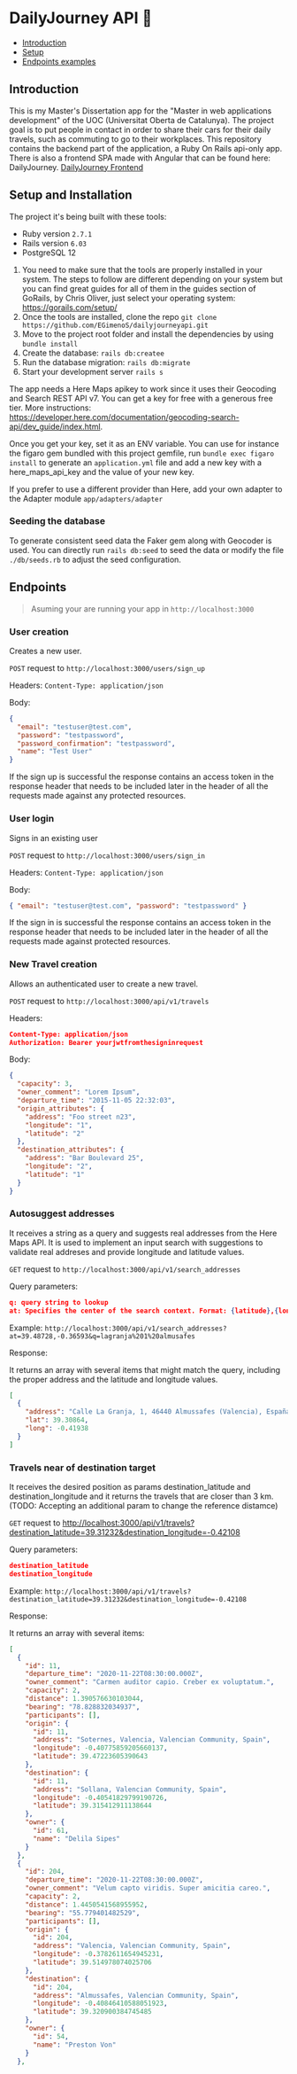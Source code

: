 # DailyJourney API 🚗

- [Introduction](#Introduction)
- [Setup](#Setup)
- [Endpoints examples](#Endpoints)

## Introduction

This is my Master's Dissertation app for the "Master in web applications development" of the UOC (Universitat Oberta de Catalunya).
The project goal is to put people in contact in order to share their cars for their daily travels, such as commuting to go to their workplaces.
This repository contains the backend part of the application, a Ruby On Rails api-only app. There is also a  frontend SPA made with Angular that can be found here: DailyJourney. [DailyJourney Frontend](https://github.com/egimenos/dailyjourney)

## Setup and Installation

The project it's being built with these tools:

- Ruby version `2.7.1`
- Rails version `6.03`
- PostgreSQL 12

1. You need to make sure that the tools are properly installed in your system. The steps to follow are different depending on your system but you can find great guides for all of them in the guides section of GoRails, by Chris Oliver, just select your operating system: <https://gorails.com/setup/>
2. Once the tools are installed, clone the repo `git clone https://github.com/EGimenoS/dailyjourneyapi.git`
3. Move to the project root folder and install the dependencies by using `bundle install`
4. Create the database: `rails db:createe`
5. Run the database migration: `rails db:migrate`
6. Start your development server `rails s`

The app needs a Here Maps apikey to work since it uses their Geocoding and Search REST API v7. You can get a key for free with a generous free tier. More instructions: <https://developer.here.com/documentation/geocoding-search-api/dev_guide/index.html>.

Once you get your key, set it as an ENV variable. You can use for instance the figaro gem bundled with this project gemfile, run `bundle exec figaro install` to generate an `application.yml` file and add a new key with a here_maps_api_key and the value of your new key.

If you prefer to use a different provider than Here, add your own adapter to the Adapter module `app/adapters/adapter`

### Seeding the database

To generate consistent seed data the Faker gem along with Geocoder is used. You can directly run `rails db:seed` to seed the data or modify the file `./db/seeds.rb` to adjust the seed configuration.

## Endpoints

> Asuming your are running your app in `http://localhost:3000`

### User creation

Creates a new user.

`POST` request to `http://localhost:3000/users/sign_up`

Headers: `Content-Type: application/json`

Body:

```json
{
  "email": "testuser@test.com",
  "password": "testpassword",
  "password_confirmation": "testpassword",
  "name": "Test User"
}
```

If the sign up is successful the response contains an access token in the response header that needs to be included later in the header of all the requests made against any protected resources.

### User login

Signs in an existing user

`POST` request to `http://localhost:3000/users/sign_in`

Headers: `Content-Type: application/json`

Body:

```json
{ "email": "testuser@test.com", "password": "testpassword" }
```

If the sign in is successful the response contains an access token in the response header that needs to be included later in the header of all the requests made against protected resources.

### New Travel creation

Allows an authenticated user to create a new travel.

`POST` request to `http://localhost:3000/api/v1/travels`

Headers:

```json
Content-Type: application/json
Authorization: Bearer yourjwtfromthesigninrequest
```

Body:

```json
{
  "capacity": 3,
  "owner_comment": "Lorem Ipsum",
  "departure_time": "2015-11-05 22:32:03",
  "origin_attributes": {
    "address": "Foo street n23",
    "longitude": "1",
    "latitude": "2"
  },
  "destination_attributes": {
    "address": "Bar Boulevard 25",
    "longitude": "2",
    "latitude": "1"
  }
}
```

### Autosuggest addresses

It receives a string as a query and suggests real addresses from the Here Maps API. It is used to implement an input search with suggestions to validate real addreses and provide longitude and latitude values.

`GET` request to `http://localhost:3000/api/v1/search_addresses`

Query parameters:

```json
q: query string to lookup
at: Specifies the center of the search context. Format: {latitude},{longitude}
```

Example: `http://localhost:3000/api/v1/search_addresses?at=39.48728,-0.36593&q=lagranja%201%20almusafes`

Response:

It returns an array with several items that might match the query, including the proper address and the latitude and longitude values.

```json
[
  {
    "address": "Calle La Granja, 1, 46440 Almussafes (Valencia), España",
    "lat": 39.30864,
    "long": -0.41938
  }
]
```

### Travels near of destination target

It receives the desired position as params destination_latitude and destination_longitude and it returns the travels that are closer than 3 km. (TODO: Accepting an additional param to change the reference distamce)

`GET` request to <http://localhost:3000/api/v1/travels?destination_latitude=39.31232&destination_longitude=-0.42108>

Query parameters:

```json
destination_latitude
destination_longitude
```

Example: `http://localhost:3000/api/v1/travels?destination_latitude=39.31232&destination_longitude=-0.42108`

Response:

It returns an array with several items:

```json
[
  {
    "id": 11,
    "departure_time": "2020-11-22T08:30:00.000Z",
    "owner_comment": "Carmen auditor capio. Creber ex voluptatum.",
    "capacity": 2,
    "distance": 1.390576630103044,
    "bearing": "78.828832034937",
    "participants": [],
    "origin": {
      "id": 11,
      "address": "Soternes, Valencia, Valencian Community, Spain",
      "longitude": -0.40775859205660137,
      "latitude": 39.47223605390643
    },
    "destination": {
      "id": 11,
      "address": "Sollana, Valencian Community, Spain",
      "longitude": -0.40541829799190726,
      "latitude": 39.315412911138644
    },
    "owner": {
      "id": 61,
      "name": "Delila Sipes"
    }
  },
  {
    "id": 204,
    "departure_time": "2020-11-22T08:30:00.000Z",
    "owner_comment": "Velum capto viridis. Super amicitia careo.",
    "capacity": 2,
    "distance": 1.4450541568955952,
    "bearing": "55.779401482529",
    "participants": [],
    "origin": {
      "id": 204,
      "address": "Valencia, Valencian Community, Spain",
      "longitude": -0.3782611654945231,
      "latitude": 39.514978074025706
    },
    "destination": {
      "id": 204,
      "address": "Almussafes, Valencian Community, Spain",
      "longitude": -0.40846410588051923,
      "latitude": 39.320900384745485
    },
    "owner": {
      "id": 54,
      "name": "Preston Von"
    }
  },

```
